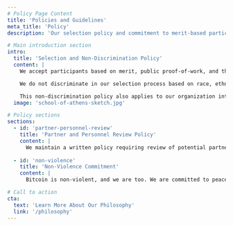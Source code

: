```yaml
---
# Policy Page Content
title: 'Policies and Guidelines'
meta_title: 'Policy'
description: 'Our selection policy and commitment to merit-based participation'

# Main introduction section
intro:
  title: 'Selection and Non-Discrimination Policy'
  content: |
    We accept participants based on merit, public proof-of-work, and their alignment with our [philosophy](/philosophy). We welcome anyone with an [npub](https://npub.world/) and relevant public commit history.

    We do not discriminate in our selection process based on race, ethnicity, creed, color, age, national origin, ancestry, religion, political opinion, gender, sexual orientation, gender identity, disability, genetic information, veteran status, military status, or any other such status.

    This non-discrimination policy also applies to our organization internally, including officers, directors, board members, advisors, employees, and contractors.
  image: 'school-of-athens-sketch.jpg'

# Policy sections
sections:
  - id: 'partner-personnel-review'
    title: 'Partner and Personnel Review Policy'
    content: |
      We maintain a written policy requiring review of potential partners, employees, and contractors to ensure they do not support authoritarian or partially-authoritarian regimes as categorized in the [Political Regime Classifications](https://ourworldindata.org/grapher/political-regime). All personnel and partnerships are evaluated based on their public record, professional conduct, and alignment with our commitment to open, merit-based collaboration and non-violent principles.
  
  - id: 'non-violence'
    title: 'Non-Violence Commitment'
    content: |
      Bitcoin is non-violent, and we are too. We are committed to peaceful, voluntary interactions and reject the use of force or coercion in all our activities. Our organization operates on principles of voluntary cooperation, mutual respect, and peaceful collaboration.

# Call to action
cta:
  text: 'Learn More About Our Philosophy'
  link: '/philosophy'
---
```

